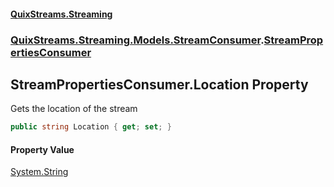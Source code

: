 #### [QuixStreams.Streaming](index.md 'index')
### [QuixStreams.Streaming.Models.StreamConsumer](QuixStreams.Streaming.Models.StreamConsumer.md 'QuixStreams.Streaming.Models.StreamConsumer').[StreamPropertiesConsumer](StreamPropertiesConsumer.md 'QuixStreams.Streaming.Models.StreamConsumer.StreamPropertiesConsumer')

## StreamPropertiesConsumer.Location Property

Gets the location of the stream

```csharp
public string Location { get; set; }
```

#### Property Value
[System.String](https://docs.microsoft.com/en-us/dotnet/api/System.String 'System.String')